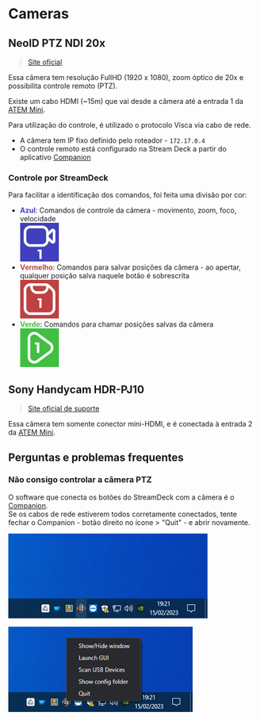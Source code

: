# Cameras

## NeoID PTZ NDI 20x

> [Site oficial](https://neoid.com.br/products/neoidptzndi20x)

Essa câmera tem resolução FullHD (1920 x 1080), zoom óptico de 20x e possibilita controle remoto (PTZ).

Existe um cabo HDMI (~15m) que vai desde a câmera até a entrada 1 da [ATEM Mini](atem-mini.md).

Para utilização do controle, é utilizado o protocolo Visca via cabo de rede.

- A câmera tem IP fixo definido pelo roteador - `172.17.0.4`
- O controle remoto está configurado na Stream Deck a partir do aplicativo [Companion](software.md#companion)

### Controle por StreamDeck

Para facilitar a identificação dos comandos, foi feita uma divisão por cor:

- <b style="color:#4040BF">Azul</b>: Comandos de controle da câmera - movimento, zoom, foco, velocidade  
  ![Camera Azul](imgs/sd-camera-1.jpg)
- <b style="color:#BF4040">Vermelho</b>: Comandos para salvar posições da câmera - ao apertar, qualquer posição salva naquele botão é sobrescrita  
  ![Camera Vermelho](imgs/sd-camera-save-1.jpg)
- <b style="color:#40BF40">Verde</b>: Comandos para chamar posições salvas da câmera  
  ![Camera Verde](imgs/sd-camera-call-1.jpg)

## Sony Handycam HDR-PJ10

> [Site oficial de suporte](https://www.sony.com.br/electronics/support/memory-camcorders-hdr-pj-series/hdr-pj10/manuals)

Essa câmera tem somente conector mini-HDMI, e é conectada à entrada 2 da [ATEM Mini](atem-mini.md).

## Perguntas e problemas frequentes

### Não consigo controlar a câmera PTZ

O software que conecta os botões do StreamDeck com a câmera é o [Companion](./software.md#companion).  
Se os cabos de rede estiverem todos corretamente conectados, tente fechar o Companion - botão direito no ícone > "Quit" - e abrir novamente.

![Ícone Companion](imgs/companion-icone.png)

![Companion Quit](imgs/companion-quit.png)
